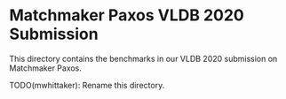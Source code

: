 # Matchmaker Paxos VLDB 2020 Submission

This directory contains the benchmarks in our VLDB 2020 submission on
Matchmaker Paxos.

TODO(mwhittaker): Rename this directory.
